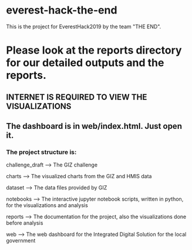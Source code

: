 # everest-hack-the-end
This is the project for EverestHack2019 by the team "THE END".
# Please look at the reports directory for our detailed outputs and the reports.
## INTERNET IS REQUIRED TO VIEW THE VISUALIZATIONS
## The dashboard is in web/index.html. Just open it. 
### The project structure is:

  challenge_draft --> The GIZ challenge
  
  charts          --> The visualized charts from the GIZ and HMIS data
  
  dataset         --> The data files provided by GIZ
  
  notebooks       --> The interactive jupyter notebook scripts, written in python, for the visualizations and analysis
  
  reports         --> The documentation for the project, also the visualizations done before analysis
  
  web             --> The web dashboard for the Integrated Digital Solution for the local government
  

